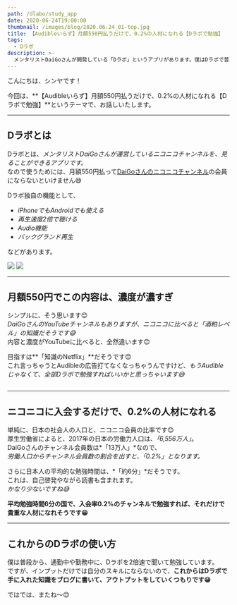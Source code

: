 ```yaml
---
path: /dlabo/study_app
date: 2020-06-24T19:00:00
thumbnail: /images/blog/2020.06.24_01-top.jpg
title: 【Audibleいらず】月額550円払うだけで、0.2%の人材になれる【Dラボで勉強】
tags:
  - Dラボ
description: >-
  メンタリストDaiGoさんが開発している「Dラボ」というアプリがあります。僕はDラボで普段から勉強しているのですが、月額550円でとても濃度が濃い内容の学びを得ることができます。今後はDラボで勉強した知識をブログに書いて、アウトプットもして行きます。
---
```


こんにちは、シンヤです！

今回は、**【Audibleいらず】月額550円払うだけで、0.2%の人材になれる【Dラボで勉強】**というテーマで、お話しいたします。

---

## Dラボとは

Dラボとは、*メンタリストDaiGoさんが運営しているニコニコチャンネルを、見ることができるアプリです。*  
なので使うためには、月額550円払って[DaiGoさんのニコニコチャンネル](https://ch.nicovideo.jp/mentalist)の会員にならないといけません😅

Dラボ独自の機能として、

- *iPhoneでもAndroidでも使える*
- *再生速度2倍で聴ける*
- *Audio機能*
- *バックグランド再生*

などがあります。

<div class="u-d-flex u-jc-c">
<a class="badge--store badge--apple__store u-m-8 u-mb-reset u-mt-reset" target="_blank" rel="nofollow noopener noreferrer" href="https://apps.apple.com/jp/app/%E3%81%AC%E3%81%93%E3%81%BF%E3%81%93%E5%8B%95%E7%94%BB-%E3%83%A1%E3%83%B3%E3%82%BF%E3%83%AA%E3%82%B9%E3%83%88daigo%E3%81%AE%E5%BF%83%E7%90%86%E5%AD%A6%E5%BE%B9%E5%BA%95%E8%A7%A3%E8%AA%AC/id1465859054"><img src="/images/icons/apple-store-badge.svg"></a>
<a class="badge--store badge--google__store u-m-8 u-mb-reset u-mt-reset" target="_blank" rel="nofollow noopener noreferrer" href="https://play.google.com/store/apps/details?id=com.keigo.matsumaru.daigoVideoApp&hl=ja"><img src="/images/icons/google-play-badge.svg"></a>
</div>

---

## 月額550円でこの内容は、濃度が濃すぎ

シンプルに、そう思います😊  
*DaiGoさんのYouTubeチャンネルもありますが、ニコニコに比べると「酒粕レベル」の知識だそうです😅*  
内容と濃度がYouTubeに比べると、全然違います😊

目指すは**「知識のNetflix」**だそうです😊  
これ言っちゃうとAudibleの広告打てなくなっちゃうんですけど、*もうAudibleじゃなくて、全部Dラボで勉強すればいいかと思っちゃいます😅*

<img class="u-w-60" src="/images/blog/2020.06.24_01-01.jpg" alt="">

---

## ニコニコに入会するだけで、0.2%の人材になれる

単純に、日本の社会人の人口と、ニコニコ会員の比率です😊  
厚生労働省によると、2017年の日本の労働力人口は、*「6,556万人」*。  
DaiGoさんのチャンネル会員数は*「13万人」*なので、  
*労働人口からチャンネル会員数の割合を出すと、「0.2%」となります。*

さらに日本人の平均的な勉強時間は、*「約6分」*だそうです。  
これは、自己啓発やながら読書も含まれます。  
*かなり少ないですね😅*

**平均勉強時間6分の国で、入会率0.2%のチャンネルで勉強すれば、それだけで貴重な人材になれそうです😀**

---

## これからのDラボの使い方

僕は普段から、通勤中や勤務中に、Dラボを2倍速で聞いて勉強しています。  
ですが、インプットだけでは自分のスキルにならないので、**これからはDラボで手に入れた知識をブログに書いて、アウトプットをしていくつもりです😀**

ではでは、またね〜😊
